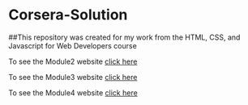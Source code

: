 # Corsera-Solution
##This repository was created for my work from the HTML, CSS, and Javascript for Web Developers course

To see the Module2 website [click here](https://ilyapitukhgit.github.io/Corsera-Solution/module2-solution/index.html)

To see the Module3 website [click here](https://ilyapitukhgit.github.io/Corsera-Solution/module3-solution/index.html)

To see the Module4 website [click here](https://ilyapitukhgit.github.io/Corsera-Solution/module4-solution/index.html)
